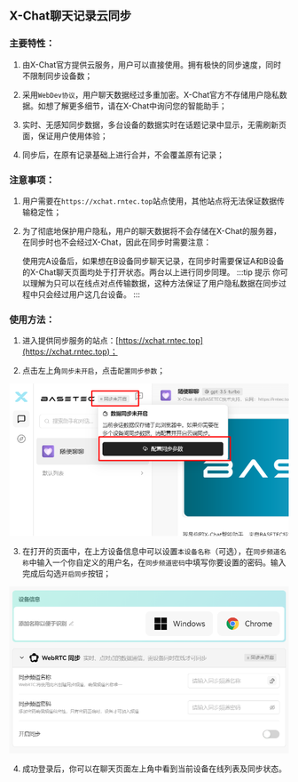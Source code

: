 ## X-Chat聊天记录云同步

### 主要特性：
1. 由X-Chat官方提供云服务，用户可以直接使用。拥有极快的同步速度，同时不限制同步设备数；

2. 采用`WebDev协议`，用户聊天数据经过多重加密。X-Chat官方不存储用户隐私数据。如想了解更多细节，请在X-Chat中询问您的智能助手；

3. 实时、无感知同步数据，多台设备的数据实时在话题记录中显示，无需刷新页面，保证用户使用体验；

4. 同步后，在原有记录基础上进行合并，不会覆盖原有记录；


### 注意事项：
1. 用户需要在`https://xchat.rntec.top`站点使用，其他站点将无法保证数据传输稳定性；

2. 为了彻底地保护用户隐私，用户的聊天数据将不会存储在X-Chat的服务器，在同步时也不会经过X-Chat，因此在同步时需要注意：

   使用完A设备后，如果想在B设备同步聊天记录，在同步时需要保证A和B设备的X-Chat聊天页面均处于打开状态。两台以上进行同步同理。
:::tip 提示
你可以理解为只可以在线点对点传输数据，这种方法保证了用户隐私数据在同步过程中只会经过用户这几台设备。
:::


### 使用方法：
1. 进入提供同步服务的站点：[https://xchat.rntec.top](https://xchat.rntec.top)；

2. 点击左上角`同步未开启`，点击`配置同步参数`；

![配置同步](/source/4.png)

3. 在打开的页面中，在上方设备信息中可以设置`本设备名称`（可选），在`同步频道名称`中输入一个你自定义的用户名，在`同步频道密码`中填写你要设置的密码。输入完成后勾选`开启同步`按钮；

![配置同步](/source/5.png)

4. 成功登录后，你可以在聊天页面左上角中看到当前设备在线列表及同步状态。